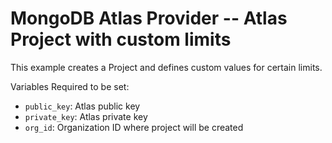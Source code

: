 # MongoDB Atlas Provider -- Atlas Project with custom limits
This example creates a Project and defines custom values for certain limits.

Variables Required to be set:
- `public_key`: Atlas public key
- `private_key`: Atlas  private key
- `org_id`: Organization ID where project will be created
